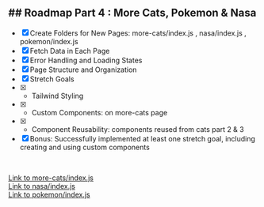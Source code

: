 ## ## Roadmap Part 4 : More Cats, Pokemon & Nasa

- [x] Create Folders for New Pages: more-cats/index.js , nasa/index.js , pokemon/index.js
- [x] Fetch Data in Each Page
- [x] Error Handling and Loading States
- [x] Page Structure and Organization
- [x] Stretch Goals
- [x] - Tailwind Styling
- [x] - Custom Components: on more-cats page 
- [x] - Component Reusability: components reused from cats part 2 & 3
- [x] Bonus: Successfully implemented at least one stretch goal, including creating and using custom components
<br />

<a href="https://github.com/Raqueldelamer/next-cats/blob/week-5/src/pages/more-cats/index.js" target="_blank"> Link to more-cats/index.js </a> <br />
<a href="https://github.com/Raqueldelamer/next-cats/blob/week-5/src/pages/nasa/index.js" target="_blank">Link to nasa/index.js </a> <br />
<a href="https://github.com/Raqueldelamer/next-cats/blob/week-5/src/pages/pokemon/index.js" target="_blank">Link to pokemon/index.js </a> <br />



